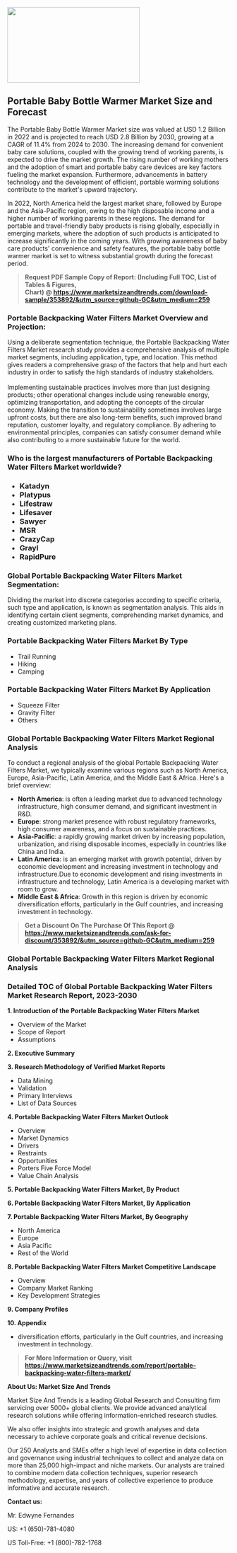 <p><img class="alignnone size-medium wp-image-20088" src="https://ffe5etoiles.com/wp-content/uploads/2024/12/MST1-300x171.png" alt="" width="300" height="171" /></p><h2>Portable Baby Bottle Warmer Market Size and Forecast</h2><p>The Portable Baby Bottle Warmer Market size was valued at USD 1.2 Billion in 2022 and is projected to reach USD 2.8 Billion by 2030, growing at a CAGR of 11.4% from 2024 to 2030. The increasing demand for convenient baby care solutions, coupled with the growing trend of working parents, is expected to drive the market growth. The rising number of working mothers and the adoption of smart and portable baby care devices are key factors fueling the market expansion. Furthermore, advancements in battery technology and the development of efficient, portable warming solutions contribute to the market's upward trajectory.</p><p>In 2022, North America held the largest market share, followed by Europe and the Asia-Pacific region, owing to the high disposable income and a higher number of working parents in these regions. The demand for portable and travel-friendly baby products is rising globally, especially in emerging markets, where the adoption of such products is anticipated to increase significantly in the coming years. With growing awareness of baby care products' convenience and safety features, the portable baby bottle warmer market is set to witness substantial growth during the forecast period.</p></p><blockquote id="" class=""><strong>Request PDF Sample Copy of Report: (Including Full TOC, List of Tables &amp; Figures, Chart)&nbsp;@&nbsp;<strong><a href="https://www.marketsizeandtrends.com/download-sample/353892/&utm_source=github-GC&utm_medium=259" target="_blank">https://www.marketsizeandtrends.com/download-sample/353892/&utm_source=github-GC&utm_medium=259</a></strong></strong></blockquote><h3 id="" class="">Portable Backpacking Water Filters Market&nbsp;Overview and Projection:</h3><p id="" class="">Using a deliberate segmentation technique, the Portable Backpacking Water Filters Market research study provides a comprehensive analysis of multiple market segments, including application, type, and location. This method gives readers a comprehensive grasp of the factors that help and hurt each industry in order to satisfy the high standards of industry stakeholders. <br /> <br />Implementing sustainable practices involves more than just designing products; other operational changes include using renewable energy, optimizing transportation, and adopting the concepts of the circular economy. Making the transition to sustainability sometimes involves large upfront costs, but there are also long-term benefits, such improved brand reputation, customer loyalty, and regulatory compliance. By adhering to environmental principles, companies can satisfy consumer demand while also contributing to a more sustainable future for the world.</p><h3 id="" class="">Who is the largest manufacturers of&nbsp;Portable Backpacking Water Filters Market worldwide?</h3><h3 class=""><p><ul><li>Katadyn </li><li> Platypus </li><li> Lifestraw </li><li> Lifesaver </li><li> Sawyer </li><li> MSR </li><li> CrazyCap </li><li> Grayl </li><li> RapidPure</li></ul></p></h3><h3 id="" class="">Global&nbsp;Portable Backpacking Water Filters Market Segmentation:</h3><p id="" class="">Dividing the market into discrete categories according to specific criteria, such type and application, is known as segmentation analysis. This aids in identifying certain client segments, comprehending market dynamics, and creating customized marketing plans.</p><h3 id="" class="">Portable Backpacking Water Filters Market&nbsp;By Type</h3><p><p><ul><li>Trail Running</li><li> Hiking</li><li> Camping</p></li></ul></p></p><h3 id="" class="">Portable Backpacking Water Filters Market&nbsp;By Application</h3><p class=""><p><ul><li>Squeeze Filter</li><li> Gravity Filter</li><li> Others</li></ul></p></p><h3 id="" class="">Global Portable Backpacking Water Filters Market Regional Analysis</h3><p id="" class="">To conduct a regional analysis of the global Portable Backpacking Water Filters Market, we typically examine various regions such as North America, Europe, Asia-Pacific, Latin America, and the Middle East &amp; Africa. Here's a brief overview:</p><ul><li><strong>North America</strong>: is often a leading market due to advanced technology infrastructure, high consumer demand, and significant investment in R&amp;D.</li><li><strong>Europe</strong>: strong market presence with robust regulatory frameworks, high consumer awareness, and a focus on sustainable practices.</li><li><strong>Asia-Pacific</strong>: a rapidly growing market driven by increasing population, urbanization, and rising disposable incomes, especially in countries like China and India.</li><li><strong>Latin America</strong>: is an emerging market with growth potential, driven by economic development and increasing investment in technology and infrastructure.Due to economic development and rising investments in infrastructure and technology, Latin America is a developing market with room to grow.</li><li><strong>Middle East &amp; Africa</strong>: Growth in this region is driven by economic diversification efforts, particularly in the Gulf countries, and increasing investment in technology.</li></ul><blockquote id="" class=""><strong>Get a Discount On The Purchase Of This Report @ <strong><a href="https://www.marketsizeandtrends.com/ask-for-discount/353892/&utm_source=github-GC&utm_medium=259" target="_blank">https://www.marketsizeandtrends.com/ask-for-discount/353892/&utm_source=github-GC&utm_medium=259</a></strong></strong></blockquote><h3 id="" class="">Global Portable Backpacking Water Filters Market Regional Analysis</h3><h3 id="" class="">Detailed TOC of Global Portable Backpacking Water Filters Market Research Report, 2023-2030</h3><p id="" class=""><strong>1. Introduction of the Portable Backpacking Water Filters Market</strong></p><ul><li>Overview of the Market</li><li>Scope of Report</li><li>Assumptions</li></ul><p id="" class=""><strong>2. Executive Summary</strong></p><p id="" class=""><strong>3. Research Methodology of Verified Market Reports</strong></p><ul><li>Data Mining</li><li>Validation</li><li>Primary Interviews</li><li>List of Data Sources</li></ul><p id="" class=""><strong>4. Portable Backpacking Water Filters Market Outlook</strong></p><ul><li>Overview</li><li>Market Dynamics</li><li>Drivers</li><li>Restraints</li><li>Opportunities</li><li>Porters Five Force Model</li><li>Value Chain Analysis</li></ul><p id="" class=""><strong>5. Portable Backpacking Water Filters Market, By Product</strong></p><p id="" class=""><strong>6. Portable Backpacking Water Filters Market, By Application</strong></p><p id="" class=""><strong>7. Portable Backpacking Water Filters Market, By Geography</strong></p><ul><li>North America</li><li>Europe</li><li>Asia Pacific</li><li>Rest of the World</li></ul><p id="" class=""><strong>8. Portable Backpacking Water Filters Market Competitive Landscape</strong></p><ul><li>Overview</li><li>Company Market Ranking</li><li>Key Development Strategies</li></ul><p id="" class=""><strong>9. Company Profiles</strong></p><p id="" class=""><strong>10. Appendix</strong></p><ul><li>diversification efforts, particularly in the Gulf countries, and increasing investment in technology.</li></ul><blockquote id="" class=""><strong>For More Information or Query, visit <strong><strong><a href="https://www.marketsizeandtrends.com/report/portable-backpacking-water-filters-market/" target="_blank">https://www.marketsizeandtrends.com/report/portable-backpacking-water-filters-market/</a></strong></strong></strong></blockquote><p id="" class=""><strong>About Us: Market Size And Trends</strong></p><p id="" class="">Market Size And Trends is a leading Global Research and Consulting firm servicing over 5000+ global clients. We provide advanced analytical research solutions while offering information-enriched research studies.</p><p id="" class="">We also offer insights into strategic and growth analyses and data necessary to achieve corporate goals and critical revenue decisions.</p><p id="" class="">Our 250 Analysts and SMEs offer a high level of expertise in data collection and governance using industrial techniques to collect and analyze data on more than 25,000 high-impact and niche markets. Our analysts are trained to combine modern data collection techniques, superior research methodology, expertise, and years of collective experience to produce informative and accurate research.</p><p id="" class=""><strong>Contact us:</strong></p><p id="" class="">Mr. Edwyne Fernandes</p><p id="" class="">US: +1 (650)-781-4080</p><p id="" class="">US Toll-Free: +1 (800)-782-1768</p>
